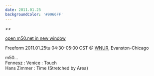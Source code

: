 ```yaml
---
date: 2011.01.25
backgroundColor: '#9966FF'
---
```


\>>

[open m50.net in new window  
](http://m50.net/)  

Freeform 2011.01.25tu 04:30-05:00 CST @ [WNUR](http://www.wnur.org/), Evanston-Chicago  

m50...  
Fennesz : Venice : Touch  
Hans Zimmer : Time (Stretched by Area)
